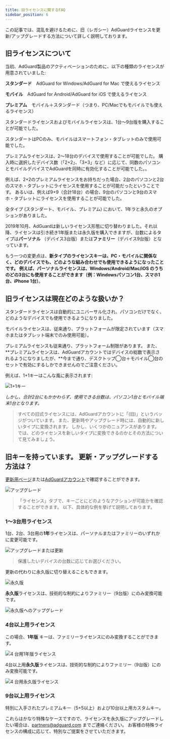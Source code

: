 ```yaml
---
title: 旧ライセンスに関するFAQ
sidebar_position: 6
---
```


この記事では、混乱を避けるために、旧（レガシー）AdGuardライセンスを更新/アップグレードする方法について詳しく説明しております。

## 旧ライセンスについて

当初、AdGuard製品のアクティベーションのために、以下の種類のライセンスが用意されていました:

**スタンダード**　AdGuard for Windows/AdGuard for Mac で使えるライセンス

**モバイル**　AdGuard for Android/AdGuard for iOS で使えるライセンス

**プレミアム**　モバイル＋スタンダード（つまり、PC/Macでもモバイルでも使えるライセンス）

スタンダードライセンスおよびモバイルライセンスは、1台〜9台版を購入することが可能でした。

スタンダートはPCのみ、モバイルはスマートフォン・タブレットのみで使用可能でした。

プレミアムライセンスは、2～18台のデバイスで使用することが可能でした。 購入時に選択したデバイス数（「2+2」、「3+3」など）に応じて、同数のパソコンとモバイルデバイスでAdGuardを同時に有効化することが可能でした。。

例えば、2+2のプレミアムライセンスをお持ちだった場合、2台のパソコンと2台のスマホ・タブレットにライセンスを使用することが可能だったということです。 あるいは、例えば9+9（合計18台）の場合、9台のパソコンと9台のスマホ・タブレットにライセンスを使用することが可能でした。

全タイプ (スタンダート、モバイル、プレミアム) において、1年ラと永久のオプションがありました。

2019年10月、AdGuardは新しいライセンス形態に切り替わりました。それ以降、ライセンスは引き続き1年版または永久版を購入できますが、台数によるタイプは**パーソナル** （デバイス3台版）または**ファミリー**（デバイス9台版）となっています。

もう一つの変更点は、**新タイプのライセンスキーは、PC・モバイルに関係なく、どのデバイスでも、どのような組み合わせでも使用できるようになったことです。 例えば、パーソナルライセンスは、Windows/Android/Mac/iOS のうちのどの3台にも使用することができます（例：Windowsパソコン1台、スマホ1台、iPhone 1台）**。

## 旧ライセンスは現在どのような扱いか？

スタンダードライセンスは自動的にユニバーサル化され、パソコンだけでなく、どのようなデバイスでも使用できるようになりました。

モバイルライセンスは、従来通り、プラットフォームが限定されています（スマホまたはタブレット端末でのみ使用可能）。

プレミアムライセンスも従来通り、プラットフォーム制限があります。 また、 **プレミアムライセンスは、AdGuardアカウントではデバイスの総数で表示されるようになりましたが、**今まで通り、デスクトップ◯台＋モバイル◯台のセットで有効にするしかできませんのでご注意ください。

例えば、1+1キーはこんな風に表示されます:

![1+1キー](https://cdn.adtidy.org/public/Adguard/kb/newscreenshots/En/General/legacy-licenses/1.outdatedlicenses_en.png)

*しかし、合計2台にもかかわらず、使用できる台数は、パソコン1台とモバイル端末1台となります。*
> すべての旧式ライセンスには、AdGuardアカウントに「(旧)」というバッジがついています。 また、更新時やアップグレード時には、自動的に新しいタイプに変換されます。 しかし、いくつかのニュアンスがあります。 では、どのライセンスを新しいタイプに変換できるのかとその方法について見てみましょう。

## 旧キーを持っています。 更新・アップグレードする方法は？

[更新用ページ](https://adguard.com/renew.html)または[AdGuardアカウント](https://my.adguard.com/main.html)で確認することができます。

![アップグレード](https://cdn.adtidy.org/public/Adguard/kb/newscreenshots/En/General/legacy-licenses/2.switch_en.png)
> 「ライセンス」タブで、キーごとにどのようなアクションが可能かを確認することができます。 以下、具体的な例を挙げて説明しております。

### 1〜3台用ライセンス

1台、2台、3台用の**1年**ライセンスは、パーソナルまたはファミリーのいずれかに変更可能です。

![アップグレードまたは更新](https://cdn.adtidy.org/public/Adguard/kb/newscreenshots/En/General/legacy-licenses/3.yearly_en.png)
> 保護したいデバイスの台数に応じてお選びください。

更新の代わりに永久版に切り替えることもできます。

![永久版](https://cdn.adtidy.org/public/Adguard/kb/newscreenshots/En/General/legacy-licenses/4.lifetime_en.png)

**永久版**ライセンスは、技術的な制約によりファミリー（9台版）にのみ変換可能です。

![永久版へのアップグレード](https://cdn.adtidy.org/public/Adguard/kb/newscreenshots/En/General/legacy-licenses/5.lifetimeupgrade_en.png)

### 4台以上用ライセンス

この場合、**1年版** キーは、ファミリーライセンスにのみ変換することができます。

![4 台用1年版ライセンス](https://cdn.adtidy.org/public/Adguard/kb/newscreenshots/En/General/legacy-licenses/6.yearly4+devices_en.png)

4台以上用**永久版**ライセンスは、技術的な制約によりファミリー（9台版）にのみ変換可能です。

![4 台用永久版ライセンス](https://cdn.adtidy.org/public/Adguard/kb/newscreenshots/En/General/legacy-licenses/7.lifetime4+devices_en.png)

### 9台以上用ライセンス

特別に入手されたプレミアムキー（5+5以上）および10台以上用カスタムキー。

これらはかなり特殊なケースですので、ライセンスを永久版にアップグレードしたい場合は、partners@adguard.com までご連絡ください。 お客様の特殊ライセンスの構成に応じて、特別なご提案をさせていただきます。
